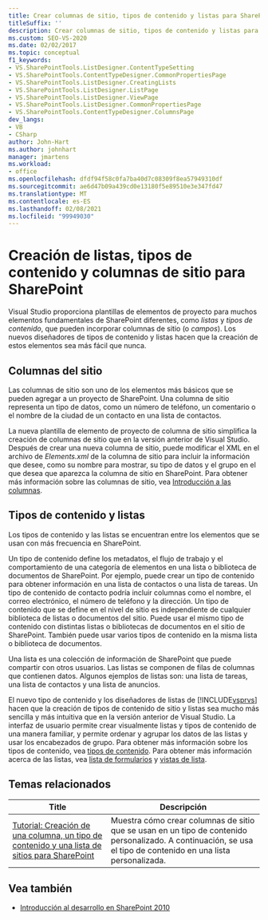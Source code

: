 ```yaml
---
title: Crear columnas de sitio, tipos de contenido y listas para SharePoint | Microsoft Docs
titleSuffix: ''
description: Crear columnas de sitio, tipos de contenido y listas para SharePoint. Visual Studio proporciona plantillas de elementos de proyecto para estos tipos de elementos de SharePoint.
ms.custom: SEO-VS-2020
ms.date: 02/02/2017
ms.topic: conceptual
f1_keywords:
- VS.SharePointTools.ListDesigner.ContentTypeSetting
- VS.SharePointTools.ContentTypeDesigner.CommonPropertiesPage
- VS.SharePointTools.ListDesigner.CreatingLists
- VS.SharePointTools.ListDesigner.ListPage
- VS.SharePointTools.ListDesigner.ViewPage
- VS.SharePointTools.ListDesigner.CommonPropertiesPage
- VS.SharePointTools.ContentTypeDesigner.ColumnsPage
dev_langs:
- VB
- CSharp
author: John-Hart
ms.author: johnhart
manager: jmartens
ms.workload:
- office
ms.openlocfilehash: dfdf94f58c0fa7ba40d7c08309f8ea57949310df
ms.sourcegitcommit: ae6d47b09a439cd0e13180f5e89510e3e347fd47
ms.translationtype: MT
ms.contentlocale: es-ES
ms.lasthandoff: 02/08/2021
ms.locfileid: "99949030"
---
```

# <a name="create-site-columns-content-types-and-lists-for-sharepoint"></a>Creación de listas, tipos de contenido y columnas de sitio para SharePoint
  Visual Studio proporciona plantillas de elementos de proyecto para muchos elementos fundamentales de SharePoint diferentes, como *listas* y *tipos de contenido*, que pueden incorporar columnas de sitio (o *campos*). Los nuevos diseñadores de tipos de contenido y listas hacen que la creación de estos elementos sea más fácil que nunca.

## <a name="site-columns"></a>Columnas del sitio
 Las columnas de sitio son uno de los elementos más básicos que se pueden agregar a un proyecto de SharePoint. Una columna de sitio representa un tipo de datos, como un número de teléfono, un comentario o el nombre de la ciudad de un contacto en una lista de contactos.

 La nueva plantilla de elemento de proyecto de columna de sitio simplifica la creación de columnas de sitio que en la versión anterior de Visual Studio. Después de crear una nueva columna de sitio, puede modificar el XML en el archivo de *Elements.xml* de la columna de sitio para incluir la información que desee, como su nombre para mostrar, su tipo de datos y el grupo en el que desea que aparezca la columna de sitio en SharePoint. Para obtener más información sobre las columnas de sitio, vea [Introducción a las columnas](/previous-versions/office/developer/sharepoint-2010/ms450825(v=office.14)).

## <a name="content-types-and-lists"></a>Tipos de contenido y listas
 Los tipos de contenido y las listas se encuentran entre los elementos que se usan con más frecuencia en SharePoint.

 Un tipo de contenido define los metadatos, el flujo de trabajo y el comportamiento de una categoría de elementos en una lista o biblioteca de documentos de SharePoint. Por ejemplo, puede crear un tipo de contenido para obtener información en una lista de contactos o una lista de tareas. Un tipo de contenido de contacto podría incluir columnas como el nombre, el correo electrónico, el número de teléfono y la dirección. Un tipo de contenido que se define en el nivel de sitio es independiente de cualquier biblioteca de listas o documentos del sitio. Puede usar el mismo tipo de contenido con distintas listas o bibliotecas de documentos en el sitio de SharePoint. También puede usar varios tipos de contenido en la misma lista o biblioteca de documentos.

 Una lista es una colección de información de SharePoint que puede compartir con otros usuarios. Las listas se componen de filas de columnas que contienen datos. Algunos ejemplos de listas son: una lista de tareas, una lista de contactos y una lista de anuncios.

 El nuevo tipo de contenido y los diseñadores de listas de [!INCLUDE[vsprvs](../sharepoint/includes/vsprvs-md.md)] hacen que la creación de tipos de contenido de sitio y listas sea mucho más sencilla y más intuitiva que en la versión anterior de Visual Studio. La interfaz de usuario permite crear visualmente listas y tipos de contenido de una manera familiar, y permite ordenar y agrupar los datos de las listas y usar los encabezados de grupo. Para obtener más información sobre los tipos de contenido, vea [tipos de contenido](/previous-versions/office/developer/sharepoint-2010/ms479905(v=office.14)). Para obtener más información acerca de las listas, vea [lista de formularios](/previous-versions/office/developer/sharepoint-2010/aa543232(v=office.14)) y [vistas de lista](/previous-versions/office/developer/sharepoint-2010/ff604021(v=office.14)).

## <a name="related-topics"></a>Temas relacionados

|Title|Descripción|
|-----------|-----------------|
|[Tutorial: Creación de una columna, un tipo de contenido y una lista de sitios para SharePoint](../sharepoint/walkthrough-create-a-site-column-content-type-and-list-for-sharepoint.md)|Muestra cómo crear columnas de sitio que se usan en un tipo de contenido personalizado. A continuación, se usa el tipo de contenido en una lista personalizada.|

## <a name="see-also"></a>Vea también
- [Introducción al desarrollo en SharePoint 2010](/sharepoint/dev/)
